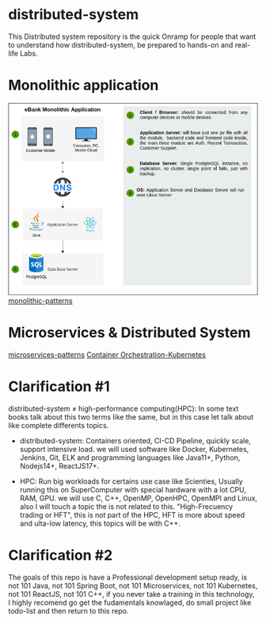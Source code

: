 # distributed-system
This Distributed system repository is the quick Onramp for people that want to understand how distributed-system, be prepared to hands-on and real-life Labs.

# Monolithic application
![Monolithic Logo](/docs/Monolithic.png)
[monolithic-patterns](https://microservices.io/patterns/monolithic.html)

# Microservices & Distributed System
[microservices-patterns](https://microservices.io/patterns/microservices.html)
[Container Orchestration-Kubernetes ](https://kubernetes.io/)

# Clarification #1
distributed-system ≠ high-performance computing(HPC): In some text books talk about this two terms like the same, but in this case let talk about like complete differents topics.

- distributed-system: Containers oriented, CI-CD Pipeline, quickly scale, support intensive load. we will used software like Docker, Kubernetes, Jenkins, Git, ELK and programming languages like Java11+, Python, Nodejs14+, ReactJS17+.

- HPC: Run big workloads for certains use case like Scienties, Usually running this on SuperComputer with special hardware with a lot CPU, RAM, GPU. we will use C, C++, OpenMP, OpenHPC, OpenMPI and Linux, also I will touch a topic the is not related to this. "High-Frecuency trading or HFT", this is not part of the HPC, HFT is more about speed and ulta-low latency, this topics will be with C++.

# Clarification #2 
The goals of this repo is have a Professional development setup ready, is not 101 Java, not 101 Spring Boot, not 101 Microservices, not 101 Kubernetes, not 101 ReactJS, not 101 C++, if you never take a training in this technology, I highly recomend go get the fudamentals knowlaged, do small project like todo-list and then return to this repo.
